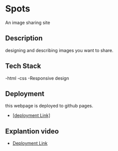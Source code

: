# Spots

An image sharing site

## Description

designing and describing images you want to share.

## Tech Stack

-html
-css
-Responsive design

## Deployment

this webpage is deployed to github pages.

- [\[deployment Link\]](https://trevaun22.github.io/se_project_spots/)

## Explantion video

- [Deployment Link](https://drive.google.com/file/d/1CnPS0R-dca9h0-Y8AN4dttD9PXf_OTEb/view?usp=sharing)
